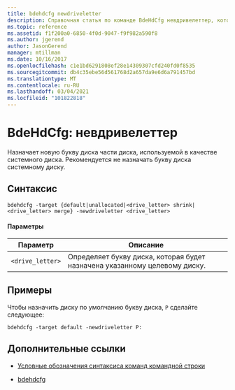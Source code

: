 ```yaml
---
title: bdehdcfg newdriveletter
description: Справочная статья по команде BdeHdCfg невдривелеттер, которая назначает новую букву диска части диска, используемой в качестве системного диска.
ms.topic: reference
ms.assetid: f1f200a0-6850-4f0d-9047-f9f982a590f8
ms.author: jgerend
author: JasonGerend
manager: mtillman
ms.date: 10/16/2017
ms.openlocfilehash: c1e1bd6291808ef28e14309307cfd240fd0f8535
ms.sourcegitcommit: db4c35ebe56d561768d2a657da9e6d6a791457bd
ms.translationtype: MT
ms.contentlocale: ru-RU
ms.lasthandoff: 03/04/2021
ms.locfileid: "101822818"
---
```

# <a name="bdehdcfg-newdriveletter"></a>BdeHdCfg: невдривелеттер

Назначает новую букву диска части диска, используемой в качестве системного диска. Рекомендуется не назначать букву диска системному диску.

## <a name="syntax"></a>Синтаксис

```
bdehdcfg -target {default|unallocated|<drive_letter> shrink|<drive_letter> merge} -newdriveletter <drive_letter>
```

#### <a name="parameters"></a>Параметры

| Параметр | Описание |
| ---------| ----------- |
| `<drive_letter>` | Определяет букву диска, которая будет назначена указанному целевому диску. |

## <a name="examples"></a>Примеры

Чтобы назначить диску по умолчанию букву диска, `P` сделайте следующее:

```
bdehdcfg -target default -newdriveletter P:
```

## <a name="additional-references"></a>Дополнительные ссылки

- [Условные обозначения синтаксиса команд командной строки](command-line-syntax-key.md)

- [bdehdcfg](bdehdcfg.md)
